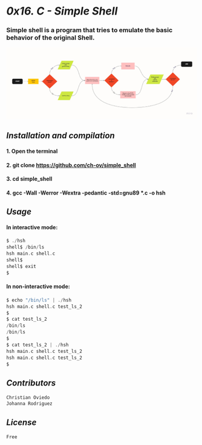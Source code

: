 # _0x16. C - Simple Shell_
### Simple shell is a program that tries to emulate the basic behavior of the original Shell.
![Flowchart](Flowchart_shell.png)
## _Installation and compilation_
#### 1. Open the terminal
#### 2. git clone https://github.com/ch-ov/simple_shell
#### 3. cd simple_shell
#### 4. gcc -Wall -Werror -Wextra -pedantic -std=gnu89 *.c -o hsh
## _Usage_
#### In interactive mode:
```C
$ ./hsh
shell$ /bin/ls
hsh main.c shell.c
shell$
shell$ exit
$
```
#### In non-interactive mode:
```C
$ echo "/bin/ls" | ./hsh
hsh main.c shell.c test_ls_2
$
$ cat test_ls_2
/bin/ls
/bin/ls
$
$ cat test_ls_2 | ./hsh
hsh main.c shell.c test_ls_2
hsh main.c shell.c test_ls_2
$
```
## _Contributors_
    Christian Oviedo
    Johanna Rodriguez
## _License_
    Free
